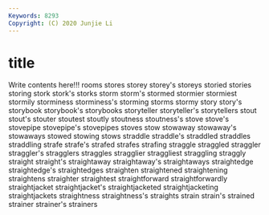 ```yaml
---
Keywords: 8293
Copyright: (C) 2020 Junjie Li
---
```


# title

Write contents here!!!
rooms 
stores 
storey 
storey's 
storeys 
storied 
stories
storing 
stork 
stork's 
storks 
storm 
storm's 
stormed 
stormier 
stormiest 
stormily
storminess 
storminess's 
storming 
storms 
stormy 
story 
story's 
storybook 
storybook's 
storybooks
storyteller 
storyteller's 
storytellers 
stout 
stout's 
stouter 
stoutest 
stoutly 
stoutness 
stoutness's
stove 
stove's 
stovepipe 
stovepipe's 
stovepipes 
stoves 
stow 
stowaway 
stowaway's 
stowaways
stowed 
stowing 
stows 
straddle 
straddle's 
straddled 
straddles 
straddling 
strafe 
strafe's
strafed 
strafes 
strafing 
straggle 
straggled 
straggler 
straggler's 
stragglers 
straggles 
stragglier
straggliest 
straggling 
straggly 
straight 
straight's 
straightaway 
straightaway's 
straightaways 
straightedge 
straightedge's
straightedges 
straighten 
straightened 
straightening 
straightens 
straighter 
straightest 
straightforward 
straightforwardly 
straightjacket
straightjacket's 
straightjacketed 
straightjacketing 
straightjackets 
straightness 
straightness's 
straights 
strain 
strain's 
strained
strainer 
strainer's 
strainers 
